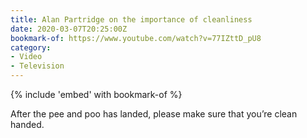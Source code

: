 ```yaml
---
title: Alan Partridge on the importance of cleanliness
date: 2020-03-07T20:25:00Z
bookmark-of: https://www.youtube.com/watch?v=77IZttD_pU8
category:
- Video
- Television
---
```

{% include 'embed' with bookmark-of %}

After the pee and poo has landed, please make sure that you’re clean handed.
